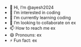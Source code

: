 - 👋 Hi, I’m @ayesh2024
- 👀 I’m interested in coding
- 🌱 I’m currently learning coding
- 💞️ I’m looking to collaborate on ex
- 📫 How to reach me ex
- 😄 Pronouns: ex
- ⚡ Fun fact: ex

<!---
ayesh2024/ayesh2024 is a ✨ special ✨ repository because its `README.md` (this file) appears on your GitHub profile.
You can click the Preview link to take a look at your changes.
--->
